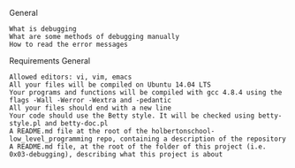 General

    What is debugging
    What are some methods of debugging manually
    How to read the error messages

Requirements
General

    Allowed editors: vi, vim, emacs
    All your files will be compiled on Ubuntu 14.04 LTS
    Your programs and functions will be compiled with gcc 4.8.4 using the flags -Wall -Werror -Wextra and -pedantic
    All your files should end with a new line
    Your code should use the Betty style. It will be checked using betty-style.pl and betty-doc.pl
    A README.md file at the root of the holbertonschool-low_level_programming repo, containing a description of the repository
    A README.md file, at the root of the folder of this project (i.e. 0x03-debugging), describing what this project is about
